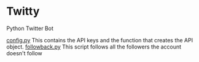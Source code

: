 # Twitty
Python Twitter Bot

[config.py](/twitty/config.py) This contains the API keys and the function that creates the API object.
[followback.py](twitty/followback.py) This script follows all the followers the account doesn't follow
